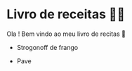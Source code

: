 # Livro de receitas :man_cook:

Ola ! Bem vindo ao meu livro de recitas :wave:

- Strogonoff de frango

- Pave 
